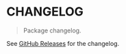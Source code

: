 # CHANGELOG

> Package changelog.

See [GitHub Releases](https://github.com/stdlib-js/stats-base-nanstdevyc/releases) for the changelog.